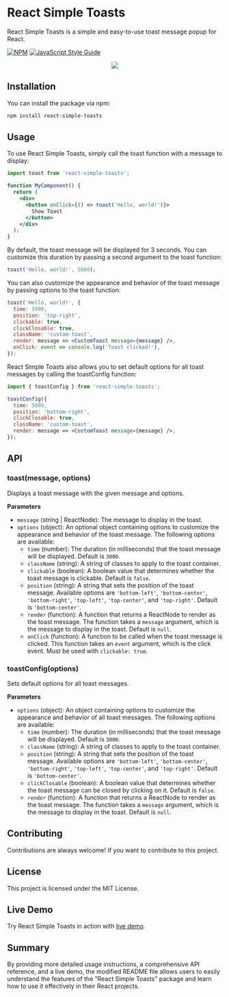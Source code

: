 # React Simple Toasts

React Simple Toasts is a simple and easy-to-use toast message popup for React.

[![NPM](https://img.shields.io/npm/v/react-simple-toasts.svg)](https://www.npmjs.com/package/react-simple-toasts) [![JavaScript Style Guide](https://img.shields.io/badge/code_style-standard-brightgreen.svg)](https://standardjs.com)

<p align="center">
<img src="https://res.cloudinary.com/dfyuv19ig/image/upload/v1575989735/github/2019-12-10_23-52-52.2019-12-10_23_53_26_ljp6x1.gif" />
</p>

## Installation

You can install the package via npm:

```sh
npm install react-simple-toasts
```

## Usage
To use React Simple Toasts, simply call the toast function with a message to display:

```jsx
import toast from 'react-simple-toasts';

function MyComponent() {
  return (
    <div>
      <button onClick={() => toast('Hello, world!')}>
        Show Toast
      </button>
    </div>
  );
}
```

By default, the toast message will be displayed for 3 seconds. You can customize this duration by passing a second argument to the toast function:

```jsx
toast('Hello, world!', 5000);
```

You can also customize the appearance and behavior of the toast message by passing options to the toast function:

```jsx
toast('Hello, world!', {
  time: 5000,
  position: 'top-right',
  clickable: true,
  clickClosable: true,
  className: 'custom-toast',
  render: message => <CustomToast message={message} />,
  onClick: event => console.log('Toast clicked!'),
});
```

React Simple Toasts also allows you to set default options for all toast messages by calling the toastConfig function:

```jsx
import { toastConfig } from 'react-simple-toasts';

toastConfig({
  time: 5000,
  position: 'bottom-right',
  clickClosable: true,
  className: 'custom-toast',
  render: message => <CustomToast message={message} />,
});
```

## API

### toast(message, options)

Displays a toast message with the given message and options.

**Parameters**
- `message` (string | ReactNode): The message to display in the toast.
- `options` (object): An optional object containing options to customize the appearance and behavior of the toast message. The following options are available:
  - `time` (number): The duration (in milliseconds) that the toast message will be displayed. Default is `3000`.
  - `className` (string): A string of classes to apply to the toast container.
  - `clickable` (boolean): A boolean value that determines whether the toast message is clickable. Default is `false`.
  - `position` (string): A string that sets the position of the toast message. Available options are `'bottom-left'`, `'bottom-center'`, `'bottom-right'`, `'top-left'`, `'top-center'`, and `'top-right'`. Default is `'bottom-center'`.
  - `render` (function): A function that returns a ReactNode to render as the toast message. The function takes a `message` argument, which is the message to display in the toast. Default is `null`.
  - `onClick` (function): A function to be called when the toast message is clicked. This function takes an `event` argument, which is the click event. Must be used with `clickable: true`.


### toastConfig(options)

Sets default options for all toast messages.

**Parameters**
- `options` (object): An object containing options to customize the appearance and behavior of all toast messages. The following options are available:
  - `time` (number): The duration (in milliseconds) that the toast message will be displayed. Default is `3000`.
  - `className` (string): A string of classes to apply to the toast container.
  - `position` (string): A string that sets the position of the toast message. Available options are `'bottom-left'`, `'bottom-center'`, `'bottom-right'`, `'top-left'`, `'top-center'`, and `'top-right'`. Default is `'bottom-center'`.
  - `clickClosable` (boolean): A boolean value that determines whether the toast message can be closed by clicking on it. Default is `false`.
  - `render` (function): A function that returns a ReactNode to render as the toast message. The function takes a `message` argument, which is the message to display in the toast. Default is `null`.


## Contributing

Contributions are always welcome! If you want to contribute to this project.

## License

This project is licensed under the MIT License.

## Live Demo

Try React Simple Toasts in action with [live demo](https://almond-bongbong.github.io/react-simple-toasts/).

## Summary

By providing more detailed usage instructions, a comprehensive API reference, and a live demo, the modified README file allows users to easily understand the features of the "React Simple Toasts" package and learn how to use it effectively in their React projects.
